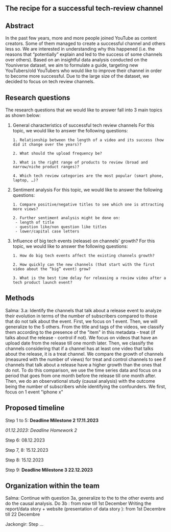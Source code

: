 ## The recipe for a successful tech-review channel

## Abstract

In the past few years, more and more people joined YouTube as content creators. Some of them managed to create a successful channel and others less so. We are interested in understanding why this happened (i.e. the reasons that “potentially” explain and led to the success of some channels over others). Based on an insightful data analysis conducted on the Youniverse dataset, we aim to formulate a guide, targeting new YouTubers/old YouTubers who would like to improve their channel in order to become more successful. Due to the large size of the dataset, we decided to focus on tech review channels.

## Research questions
The research questions that we would like to answer fall into 3 main topics as shown below:

1. General characteristics of successful tech review channels
     For this topic, we would like to answer the following questions:
   
       1. Relationship between the length of a video and its success (how did it change over the years)?
   
       2. What should the upload frequency be?
   
       3. What is the right range of products to review (broad and narrow/niche product ranges)?
   
       4. Which tech review categories are the most popular (smart phone, laptop, …)?
      
3. Sentiment analysis
     For this topic, we would like to answer the following questions:
   
       1. Compare positive/negative titles to see which one is attracting more views?
   
       2. Further sentiment analysis might be done on: 
        - length of title
        - question like/non question like titles
        - lower/capital case letters
   
5. Influence of big tech events (release) on channels' growth?
     For this topic, we would like to answer the following questions:
   
       1. How do big tech events affect the existing channels growth?
   
       2. How quickly can the new channels (that start with the first video about the “big” event) grow?
   
       3. What is the best time delay for releasing a review video after a tech product launch event?
  
   
## Methods

Salma: 3.a: Identify the channels that talk about a release event to analyze their evolution in terms of the number of subscribers compared to those that do not talk about the event. First, we focus on 1 event. Then, we will generalize to the 5 others. From the title and tags of the videos, we classify them according to the presence of the "item" in this metadata - treat (if talks about the release - control if not). We focus on videos that have an upload date from the release till one month later.
Then, we classify the channels considering that if a channel has at least one video that talks about the release, it is a treat channel. 
We compare the growth of channels (measured with the number of views) for treat and control channels to see if channels that talk about a release have a higher growth than the ones that do not. To do this comparison, we use the time series data and focus on a period that goes from one month before the release till one month after.
Then, we do an observational study (causal analysis) with the outcome being the number of subscribers while identifying the confounders.
We first, focus on 1 event "iphone x"
## Proposed timeline
Step 1 to 5: **Deadline Milestone 2 17.11.2023**

*01.12.2023: Deadline Homework 2*

Step 6: 08.12.2023

Step 7, 8: 15.12.2023

Step 8: 15.12.2023

Step 9: **Deadline Milestone 3 22.12.2023**

## Organization within the team
Salma:  Continue with question 3a, generalize to the to the other events and do the causal analysis. Do 3b : from now till 1st December
Writing the report/data story + website (presentation of data story ): from 1st Decembre till 22 Decembre

Jackongir: Step ...

